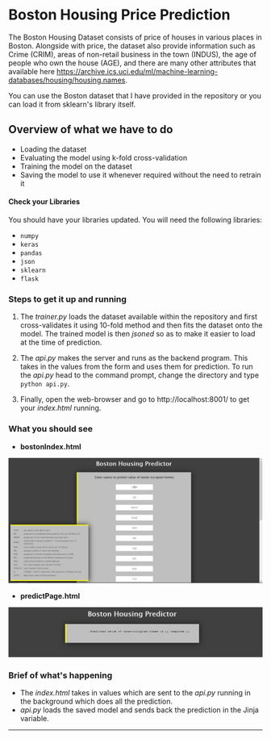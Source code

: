 # Boston Housing Price Prediction

The Boston Housing Dataset consists of price of houses in various places in Boston. Alongside with price, the dataset also provide information such as Crime (CRIM), areas of non-retail business in the town (INDUS), the age of people who own the house (AGE), and there are many other attributes that available here https://archive.ics.uci.edu/ml/machine-learning-databases/housing/housing.names.


You can use the Boston dataset that I have provided in the repository or you can load it from sklearn's library itself.

## Overview of what we have to do

* Loading the dataset
* Evaluating the model using k-fold cross-validation
* Training the model on the dataset
* Saving the model to use it whenever required without the need to retrain it

#### Check your Libraries

You should have your libraries updated. You will need the following libraries:
* `numpy`
* `keras`
* `pandas`
* `json`
* `sklearn`
* `flask`

### Steps to get it up and running

1. The *trainer.py* loads the dataset available within the repository and first cross-validates it using 10-fold method and then fits the dataset onto the model.
The trained model is then *jsoned* so as to make it easier to load at the time of prediction.

2. The *api.py* makes the server and runs as the backend program. This takes in the values from the form and uses them for prediction.
To run the *api.py* head to the command prompt, change the directory and type `python api.py`.

3. Finally, open the web-browser and go to http://localhost:8001/ to get your *index.html* running.

### What you should see

* **bostonIndex.html**

![bostonIndex.html](bostonIndex.JPG)

* **predictPage.html**

![predictPage.html](predictPage.JPG)

### Brief of what's happening

* The *index.html* takes in values which are sent to the *api.py* running in the background which does all the prediction.
* *api.py* loads the saved model and sends back the prediction in the Jinja variable.

***
